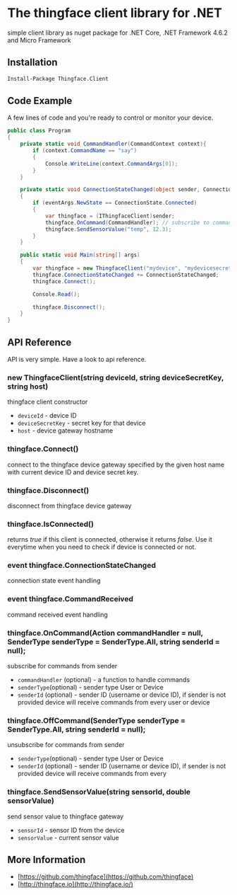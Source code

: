 # The thingface client library for .NET
simple client library as nuget package for .NET Core, .NET Framework 4.6.2 and Micro Framework

## Installation

```sh
Install-Package Thingface.Client
```

## Code Example

A few lines of code and you're ready to control or monitor your device.

```csharp
public class Program
{
    private static void CommandHandler(CommandContext context){
        if (context.CommandName == "say")
        {
            Console.WriteLine(context.CommandArgs[0]);
        }
    }

    private static void ConnectionStateChanged(object sender, ConnectionStateEventArgs eventArgs)
    {
        if (eventArgs.NewState == ConnectionState.Connected)
        {
            var thingface = (IThingfaceClient)sender;
            thingface.OnCommand(CommandHandler); // subscribe to commands from all (users and devices)
            thingface.SendSensorValue("temp", 12.3);
        }
    }

    public static void Main(string[] args)
    {
        var thingface = new ThingfaceClient("mydevice", "mydevicesecret", "my-app.thingface.io");
        thingface.ConnectionStateChanged += ConnectionStateChanged;
        thingface.Connect();

        Console.Read();

        thingface.Disconnect();
    }
}

```

## API Reference
API is very simple. Have a look to api reference.

### new ThingfaceClient(string deviceId, string deviceSecretKey, string host)
thingface client constructor
- `deviceId` - device ID
- `deviceSecretKey` - secret key for that device
- `host` - device gateway hostname

### thingface.Connect()
connect to the thingface device gateway specified by the given host name with current device ID and device secret key.

### thingface.Disconnect()
disconnect from thingface device gateway

### thingface.IsConnected()
returns *true* if this client is connected, otherwise it returns *false*. Use it everytime when you need to check if device is connected or not.

### event thingface.ConnectionStateChanged
connection state event handling

### event thingface.CommandReceived
command received event handling

### thingface.OnCommand(Action<CommandContext> commandHandler = null, SenderType senderType = SenderType.All, string senderId = null);
subscribe for commands from sender
- `commandHandler` (optional) - a function to handle commands
- `senderType`(optional) - sender type User or Device
- `senderId` (optional) - sender ID (username or device ID), if sender is not provided device will receive commands from every user or device

### thingface.OffCommand(SenderType senderType = SenderType.All, string senderId = null);
unsubscribe for commands from sender
- `senderType`(optional) - sender type User or Device
- `senderId` (optional) - sender ID (username or device ID), if sender is not provided device will receive commands from every

### thingface.SendSensorValue(string sensorId, double sensorValue)
send sensor value to thingface gateway
- `sensorId` - sensor ID from the device
- `sensorValue` - current sensor value

## More Information
- [https://github.com/thingface](https://github.com/thingface)
- [http://thingface.io](http://thingface.io/)
